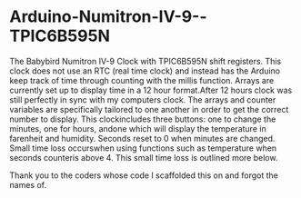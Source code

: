 # Arduino-Numitron-IV-9--TPIC6B595N

The Babybird Numitron IV-9 Clock with TPIC6B595N shift registers. This clock does not use an RTC (real time clock) and instead has the Arduino keep track of time through counting with the millis function. Arrays are currently set up to display time in a 12 hour format.After 12 hours clock was still perfectly in sync with my computers clock. The arrays and counter variables are specifically tailored to one another in order to get the correct number to display. This clockincludes three buttons: one to change the minutes, one for hours, andone which will display the temperature in farenheit and humidity. Seconds reset to 0 when minutes are changed. Small time loss occurswhen using functions such as temperature when seconds counteris above 4. This small time loss is outlined more below.

Thank you to the coders whose code I scaffolded this on and forgot the names of.
